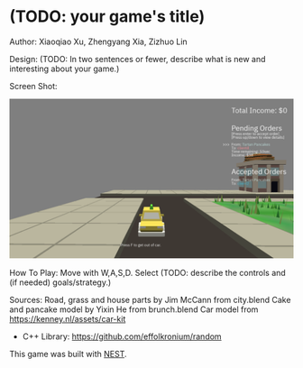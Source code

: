 # (TODO: your game's title)

Author: Xiaoqiao Xu, Zhengyang Xia, Zizhuo Lin

Design: (TODO: In two sentences or fewer, describe what is new and interesting about your game.)

Screen Shot:

![Screen Shot](screenshot.png)

How To Play:
Move with W,A,S,D. Select
(TODO: describe the controls and (if needed) goals/strategy.)

Sources: 
Road, grass and house parts by Jim McCann from city.blend
Cake and pancake model by Yixin He from brunch.blend
Car model from https://kenney.nl/assets/car-kit

- C++ Library: https://github.com/effolkronium/random

This game was built with [NEST](NEST.md).

